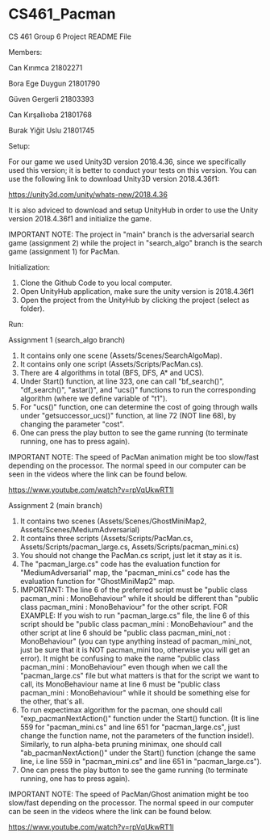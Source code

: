 # CS461_Pacman
CS 461 Group 6 Project README File

Members:

Can Kırımca 21802271

Bora Ege Duygun 21801790

Güven Gergerli 21803393

Can Kırşallıoba 21801768

Burak Yiğit Uslu 21801745


Setup:

For our game we used Unity3D version 2018.4.36, since we specifically used this version; it is better to conduct your tests on this version.
You can use the following link to download Unity3D version 2018.4.36f1:

https://unity3d.com/unity/whats-new/2018.4.36

It is also adviced to download and setup UnityHub in order to use the Unity version 2018.4.36f1 and initialize the game.


IMPORTANT NOTE: The project in "main" branch is the adversarial search game (assignment 2) while the project in "search_algo" branch is the search game (assignment 1) for PacMan.

Initialization:

1. Clone the Github Code to you local computer.
2. Open UnityHub application, make sure the unity version is 2018.4.36f1
3. Open the project from the UnityHub by clicking the project (select as folder).

Run:

Assignment 1 (search_algo branch)

1. It contains only one scene (Assets/Scenes/SearchAlgoMap).
2. It contains only one script (Assets/Scripts/PacMan.cs).
3. There are 4 algorithms in total (BFS, DFS, A* and UCS).
4. Under Start() function, at line 323, one can call "bf_search()", "df_search()", "astar()", and "ucs()" functions to run the corresponding algorithm (where we define variable of "t1").
5. For "ucs()" function, one can determine the cost of going through walls under "getsuccessor_ucs()" function, at line 72 (NOT line 68), by changing the parameter "cost".
6. One can press the play button to see the game running (to terminate running, one has to press again).

IMPORTANT NOTE: The speed of PacMan animation might be too slow/fast depending on the processor. The normal speed in our computer can be seen in the videos where the link can be found below.

https://www.youtube.com/watch?v=rpVqUkwRT1I



Assignment 2 (main branch)

1. It contains two scenes (Assets/Scenes/GhostMiniMap2, Assets/Scenes/MediumAdversarial)
2. It contains three scripts (Assets/Scripts/PacMan.cs, Assets/Scripts/pacman_large.cs, Assets/Scripts/pacman_mini.cs)
3. You should not change the PacMan.cs script, just let it stay as it is.
4. The "pacman_large.cs" code has the evaluation function for "MediumAdversarial" map, the "pacman_mini.cs" code has the evaluation function for "GhostMiniMap2" map.
5. IMPORTANT: The line 6 of the preferred script must be "public class pacman_mini : MonoBehaviour" while it should be different than "public class pacman_mini : MonoBehaviour" for the other script. FOR EXAMPLE: If you wish to run "pacman_large.cs" file, the line 6 of this script should be "public class pacman_mini : MonoBehaviour" and the other script at line 6 should be "public class pacman_mini_not : MonoBehaviour" (you can type anything instead of pacman_mini_not, just be sure that it is NOT pacman_mini too, otherwise you will get an error). It might be confusing to make the name "public class pacman_mini : MonoBehaviour" even though when we call the "pacman_large.cs" file but what matters is that for the script we want to call, its MonoBehaviour name at line 6 must be "public class pacman_mini : MonoBehaviour" while it should be something else for the other, that's all.
7. To run expectimax algorithm for the pacman, one should call "exp_pacmanNextAction()" function under the Start() function. (It is line 559 for "pacman_mini.cs" and line 651 for "pacman_large.cs", just change the function name, not the parameters of the function inside!). Similarly, to run alpha-beta pruning minimax, one should call "ab_pacmanNextAction()" under the Start() function (change the same line, i.e line 559 in "pacman_mini.cs" and line 651 in "pacman_large.cs").
8. One can press the play button to see the game running (to terminate running, one has to press again).

IMPORTANT NOTE: The speed of PacMan/Ghost animation might be too slow/fast depending on the processor. The normal speed in our computer can be seen in the videos where the link can be found below.

https://www.youtube.com/watch?v=rpVqUkwRT1I
